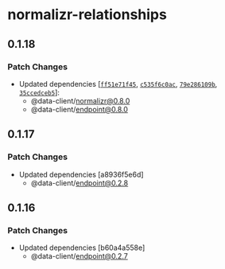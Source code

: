 # normalizr-relationships

## 0.1.18

### Patch Changes

- Updated dependencies [[`ff51e71f45`](https://github.com/data-client/data-client/commit/ff51e71f45857eb172f3fe05829e34c9abb68252), [`c535f6c0ac`](https://github.com/data-client/data-client/commit/c535f6c0ac915b5242c1c7694308b7ee7aab16a1), [`79e286109b`](https://github.com/data-client/data-client/commit/79e286109b5566f8e7acfdf0f44201263072d1d1), [`35ccedceb5`](https://github.com/data-client/data-client/commit/35ccedceb53d91dd54dd996990c7c75719be2b85)]:
  - @data-client/normalizr@0.8.0
  - @data-client/endpoint@0.8.0

## 0.1.17

### Patch Changes

- Updated dependencies [a8936f5e6d]
  - @data-client/endpoint@0.2.8

## 0.1.16

### Patch Changes

- Updated dependencies [b60a4a558e]
  - @data-client/endpoint@0.2.7
